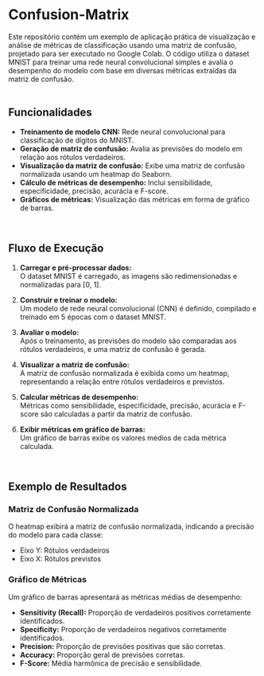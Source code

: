 # Confusion-Matrix

Este repositório contém um exemplo de aplicação prática de visualização e análise de métricas de classificação usando uma matriz de confusão, projetado para ser executado no Google Colab. O código utiliza o dataset MNIST para treinar uma rede neural convolucional simples e avalia o desempenho do modelo com base em diversas métricas extraídas da matriz de confusão.  
<br>

## Funcionalidades

- **Treinamento de modelo CNN:** Rede neural convolucional para classificação de dígitos do MNIST.  
- **Geração de matriz de confusão:** Avalia as previsões do modelo em relação aos rótulos verdadeiros.  
- **Visualização da matriz de confusão:** Exibe uma matriz de confusão normalizada usando um heatmap do Seaborn.  
- **Cálculo de métricas de desempenho:** Inclui sensibilidade, especificidade, precisão, acurácia e F-score.  
- **Gráficos de métricas:** Visualização das métricas em forma de gráfico de barras.  
<br>

## Fluxo de Execução

1. **Carregar e pré-processar dados:**  
   O dataset MNIST é carregado, as imagens são redimensionadas e normalizadas para [0, 1].  

2. **Construir e treinar o modelo:**  
   Um modelo de rede neural convolucional (CNN) é definido, compilado e treinado em 5 épocas com o dataset MNIST.  

3. **Avaliar o modelo:**  
   Após o treinamento, as previsões do modelo são comparadas aos rótulos verdadeiros, e uma matriz de confusão é gerada.  

4. **Visualizar a matriz de confusão:**  
   A matriz de confusão normalizada é exibida como um heatmap, representando a relação entre rótulos verdadeiros e previstos.  

5. **Calcular métricas de desempenho:**  
   Métricas como sensibilidade, especificidade, precisão, acurácia e F-score são calculadas a partir da matriz de confusão.  

6. **Exibir métricas em gráfico de barras:**  
   Um gráfico de barras exibe os valores médios de cada métrica calculada.  
<br>

## Exemplo de Resultados

### Matriz de Confusão Normalizada  

O heatmap exibirá a matriz de confusão normalizada, indicando a precisão do modelo para cada classe:  
- Eixo Y: Rótulos verdadeiros  
- Eixo X: Rótulos previstos  

### Gráfico de Métricas  

Um gráfico de barras apresentará as métricas médias de desempenho:  
- **Sensitivity (Recall):** Proporção de verdadeiros positivos corretamente identificados.  
- **Specificity:** Proporção de verdadeiros negativos corretamente identificados.  
- **Precision:** Proporção de previsões positivas que são corretas.  
- **Accuracy:** Proporção geral de previsões corretas.  
- **F-Score:** Média harmônica de precisão e sensibilidade.
